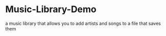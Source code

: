 # Music-Library-Demo
a music library that allows you to add artists and songs to a file that saves them
